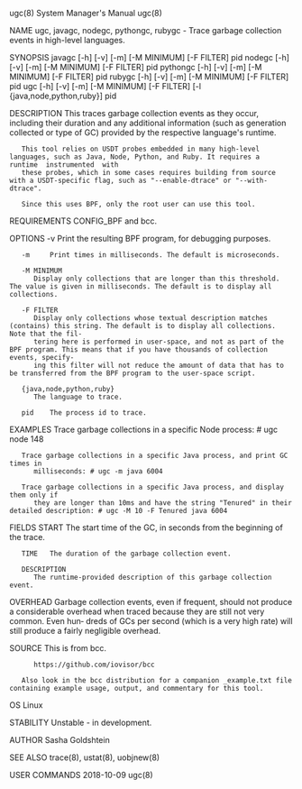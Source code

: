 ugc(8)								    System Manager's Manual								ugc(8)

NAME
       ugc, javagc, nodegc, pythongc, rubygc - Trace garbage collection events in high-level languages.

SYNOPSIS
       javagc [-h] [-v] [-m] [-M MINIMUM] [-F FILTER] pid
       nodegc [-h] [-v] [-m] [-M MINIMUM] [-F FILTER] pid
       pythongc [-h] [-v] [-m] [-M MINIMUM] [-F FILTER] pid
       rubygc [-h] [-v] [-m] [-M MINIMUM] [-F FILTER] pid
       ugc [-h] [-v] [-m] [-M MINIMUM] [-F FILTER] [-l {java,node,python,ruby}] pid

DESCRIPTION
       This  traces  garbage collection events as they occur, including their duration and any additional information (such as generation collected or type of
       GC) provided by the respective language's runtime.

       This tool relies on USDT probes embedded in many high-level languages, such as Java, Node, Python, and Ruby. It requires a  runtime  instrumented  with
       these probes, which in some cases requires building from source with a USDT-specific flag, such as "--enable-dtrace" or "--with-dtrace".

       Since this uses BPF, only the root user can use this tool.

REQUIREMENTS
       CONFIG_BPF and bcc.

OPTIONS
       -v     Print the resulting BPF program, for debugging purposes.

       -m     Print times in milliseconds. The default is microseconds.

       -M MINIMUM
	      Display only collections that are longer than this threshold. The value is given in milliseconds. The default is to display all collections.

       -F FILTER
	      Display only collections whose textual description matches (contains) this string. The default is to display all collections. Note that the fil‐
	      tering here is performed in user-space, and not as part of the BPF program. This means that if you have thousands of collection events, specify‐
	      ing this filter will not reduce the amount of data that has to be transferred from the BPF program to the user-space script.

       {java,node,python,ruby}
	      The language to trace.

       pid    The process id to trace.

EXAMPLES
       Trace garbage collections in a specific Node process:
	      # ugc node 148

       Trace garbage collections in a specific Java process, and print GC times in
	      milliseconds: # ugc -m java 6004

       Trace garbage collections in a specific Java process, and display them only if
	      they are longer than 10ms and have the string "Tenured" in their detailed description: # ugc -M 10 -F Tenured java 6004

FIELDS
       START  The start time of the GC, in seconds from the beginning of the trace.

       TIME   The duration of the garbage collection event.

       DESCRIPTION
	      The runtime-provided description of this garbage collection event.

OVERHEAD
       Garbage	collection  events, even if frequent, should not produce a considerable overhead when traced because they are still not very common. Even hun‐
       dreds of GCs per second (which is a very high rate) will still produce a fairly negligible overhead.

SOURCE
       This is from bcc.

	      https://github.com/iovisor/bcc

       Also look in the bcc distribution for a companion _example.txt file containing example usage, output, and commentary for this tool.

OS
       Linux

STABILITY
       Unstable - in development.

AUTHOR
       Sasha Goldshtein

SEE ALSO
       trace(8), ustat(8), uobjnew(8)

USER COMMANDS								  2018-10-09									ugc(8)
